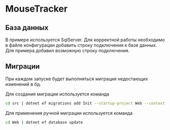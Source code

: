 # MouseTracker

## База данных

В примере используется SqlServer. Для корректной работы необходимо в файле конфигурации добавить строку подключения к базе данных. 
Для примера добавил возможную строку подключения.

## Миграции

При каждом запуске будет выполняться миграция недостающих изменений в бд.

Для создания миграции используется команда
``` bash
cd src | dotnet ef migrations add Init --startup-project Web --context MouseTracker.Data.Engine.AppDbContext --project Data
```

Для применения ручной миграции используется команда
``` bash
cd Web | dotnet ef database update
```
